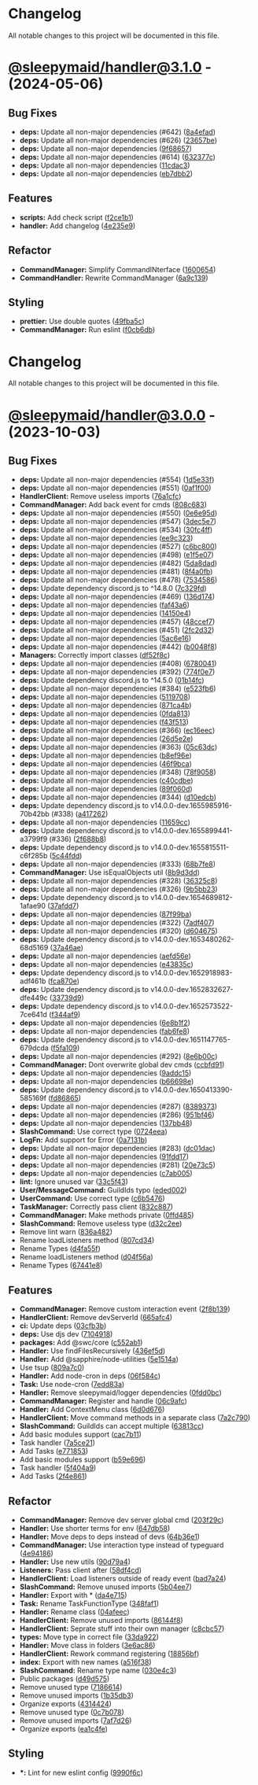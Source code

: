 # Changelog
All notable changes to this project will be documented in this file.

# [@sleepymaid/handler@3.1.0](https://github.com/sleepymaidbot/sleepymaid/compare/@sleepymaid/handler@3.0.0...@sleepymaid/handler@3.1.0) - (2024-05-06)

## Bug Fixes

- **deps:** Update all non-major dependencies (#642) ([8a4efad](https://github.com/sleepymaidbot/sleepymaid/commit/8a4efada153f76c47d31dd19010c66b20c3a584c))
- **deps:** Update all non-major dependencies (#626) ([23657be](https://github.com/sleepymaidbot/sleepymaid/commit/23657beff3d79ec9121b9737141876e29caab0f6))
- **deps:** Update all non-major dependencies ([9f68657](https://github.com/sleepymaidbot/sleepymaid/commit/9f68657bd8085024942e88c7114c4396b54d181d))
- **deps:** Update all non-major dependencies (#614) ([632377c](https://github.com/sleepymaidbot/sleepymaid/commit/632377cf07a72486dcb95bbf8bdb4c10f73c38f9))
- **deps:** Update all non-major dependencies ([11cdac3](https://github.com/sleepymaidbot/sleepymaid/commit/11cdac3248836397725428d54cd68f4e80a33ced))
- **deps:** Update all non-major dependencies ([eb7dbb2](https://github.com/sleepymaidbot/sleepymaid/commit/eb7dbb27e6b8e13de461ba9420f5e6c0f70099f5))

## Features

- **scripts:** Add check script ([f2ce1b1](https://github.com/sleepymaidbot/sleepymaid/commit/f2ce1b1541a72fdef83adcf5ea5243bd0b465022))
- **handler:** Add changelog ([4e235e9](https://github.com/sleepymaidbot/sleepymaid/commit/4e235e95ab4d632b630982df5d199e060e7cb6bb))

## Refactor

- **CommandManager:** Simplify CommandINterface ([1600654](https://github.com/sleepymaidbot/sleepymaid/commit/1600654857f858bd22735a99ad7ec9a9a17bf23f))
- **CommandHandler:** Rewrite CommandManager ([6a9c139](https://github.com/sleepymaidbot/sleepymaid/commit/6a9c139c907196dddcb3f8abc24da41397bdb677))

## Styling

- **prettier:** Use double quotes ([49fba5c](https://github.com/sleepymaidbot/sleepymaid/commit/49fba5c8da22ecf04997efba6db0bbd8289018fd))
- **CommandManager:** Run eslint ([f0cb6db](https://github.com/sleepymaidbot/sleepymaid/commit/f0cb6db308b3f462d7f6cce509efbd71ccb354e3))

# Changelog

All notable changes to this project will be documented in this file.

# [@sleepymaid/handler@3.0.0](https://github.com/sleepymaidbot/sleepymaid/compare/@sleepymaid/handler@3.0.0...@sleepymaid/handler@3.0.0) - (2023-10-03)

## Bug Fixes

- **deps:** Update all non-major dependencies (#554) ([1d5e33f](https://github.com/sleepymaidbot/sleepymaid/commit/1d5e33f936ff6c6d77fdea5f5df04167255410cc))
- **deps:** Update all non-major dependencies (#551) ([0af1f00](https://github.com/sleepymaidbot/sleepymaid/commit/0af1f0066d04f3daa65a6fe966f582f7cc9bcfc9))
- **HandlerClient:** Remove useless imports ([76a1cfc](https://github.com/sleepymaidbot/sleepymaid/commit/76a1cfc4cd6bc87a74af16e64cfeb6585f0f1a20))
- **CommandManager:** Add back event for cmds ([808c683](https://github.com/sleepymaidbot/sleepymaid/commit/808c683908563c244a5405b659c6daaf98356620))
- **deps:** Update all non-major dependencies (#550) ([0e6e95d](https://github.com/sleepymaidbot/sleepymaid/commit/0e6e95d0ae74749ee0cd82e5303fb6e1cec51237))
- **deps:** Update all non-major dependencies (#547) ([3dec5e7](https://github.com/sleepymaidbot/sleepymaid/commit/3dec5e7c0b3a8115bb1e61845400f1b1013169b3))
- **deps:** Update all non-major dependencies (#534) ([30fc4ff](https://github.com/sleepymaidbot/sleepymaid/commit/30fc4ffa6b199d7949ac14161d010afda93ce06d))
- **deps:** Update all non-major dependencies ([ee9c323](https://github.com/sleepymaidbot/sleepymaid/commit/ee9c323d6b5c9b07d2bf4a7daebfc642288972e2))
- **deps:** Update all non-major dependencies (#527) ([c6bc800](https://github.com/sleepymaidbot/sleepymaid/commit/c6bc800db07ad7c9b3a314ef54069c3a62f3cd1a))
- **deps:** Update all non-major dependencies (#498) ([e1f5e07](https://github.com/sleepymaidbot/sleepymaid/commit/e1f5e073b77525a4bba501237dcc2cfa1cb257aa))
- **deps:** Update all non-major dependencies (#482) ([5da8dad](https://github.com/sleepymaidbot/sleepymaid/commit/5da8dad0edf4604d4dd349040b709f9f8375993a))
- **deps:** Update all non-major dependencies (#481) ([8f4a0fb](https://github.com/sleepymaidbot/sleepymaid/commit/8f4a0fbde2d82d0d7eecb4b0e4df56c73b8bef5b))
- **deps:** Update all non-major dependencies (#478) ([7534586](https://github.com/sleepymaidbot/sleepymaid/commit/7534586b72e30c395be5b0eca41b0c79d2f8fda6))
- **deps:** Update dependency discord.js to ^14.8.0 ([7c329fd](https://github.com/sleepymaidbot/sleepymaid/commit/7c329fd04fe213938510ef1e33a9cbf9fa54e810))
- **deps:** Update all non-major dependencies (#469) ([136d174](https://github.com/sleepymaidbot/sleepymaid/commit/136d1746465ccf68930771ae169666745085c4ea))
- **deps:** Update all non-major dependencies ([faf43a6](https://github.com/sleepymaidbot/sleepymaid/commit/faf43a6f42eb0a8c63c5e8d3a0472b4e05cc9a77))
- **deps:** Update all non-major dependencies ([14150e4](https://github.com/sleepymaidbot/sleepymaid/commit/14150e4052649121239b54f9507ff8d005d6cf73))
- **deps:** Update all non-major dependencies (#457) ([48ccef7](https://github.com/sleepymaidbot/sleepymaid/commit/48ccef7ff6ff0700349efa6c038a243c1e14a327))
- **deps:** Update all non-major dependencies (#451) ([2fc2d32](https://github.com/sleepymaidbot/sleepymaid/commit/2fc2d32e781fc36903e3248e13c6c0d5db278534))
- **deps:** Update all non-major dependencies ([5ac6e16](https://github.com/sleepymaidbot/sleepymaid/commit/5ac6e16e80b33955091c5cc7b2e0822eeec32541))
- **deps:** Update all non-major dependencies (#442) ([b0048f8](https://github.com/sleepymaidbot/sleepymaid/commit/b0048f8f09375dcfbfc257b5f9d7a528bcea241c))
- **Managers:** Correctly import classes ([df52f8c](https://github.com/sleepymaidbot/sleepymaid/commit/df52f8cc62e5e56c641dfb302543aaf2c516d9a4))
- **deps:** Update all non-major dependencies (#408) ([6780041](https://github.com/sleepymaidbot/sleepymaid/commit/67800415f6e90d0d44ba64c01270af72777473e8))
- **deps:** Update all non-major dependencies (#392) ([774f0e7](https://github.com/sleepymaidbot/sleepymaid/commit/774f0e710d1d835fff303cbc5251a8c3fa6db6fb))
- **deps:** Update dependency discord.js to ^14.5.0 ([01b14fc](https://github.com/sleepymaidbot/sleepymaid/commit/01b14fcb22a36085079343511cb17288dc75cd69))
- **deps:** Update all non-major dependencies (#384) ([e523fb6](https://github.com/sleepymaidbot/sleepymaid/commit/e523fb68bbc876b119577af88343dca45af07ef2))
- **deps:** Update all non-major dependencies ([5119708](https://github.com/sleepymaidbot/sleepymaid/commit/511970843526a96a6b2aea6f3149e0137628f8e3))
- **deps:** Update all non-major dependencies ([871ca4b](https://github.com/sleepymaidbot/sleepymaid/commit/871ca4b1d0c356a9392a5eff87b09e1c2f0de17e))
- **deps:** Update all non-major dependencies ([0fda813](https://github.com/sleepymaidbot/sleepymaid/commit/0fda8138492e5850218484c113b9eb9452bdca20))
- **deps:** Update all non-major dependencies ([f43f513](https://github.com/sleepymaidbot/sleepymaid/commit/f43f513e681ced432b60a67c00335d15befa2974))
- **deps:** Update all non-major dependencies (#366) ([ec16eec](https://github.com/sleepymaidbot/sleepymaid/commit/ec16eecfeaf52829235adfae2ba432c84b42b835))
- **deps:** Update all non-major dependencies ([26d5e2e](https://github.com/sleepymaidbot/sleepymaid/commit/26d5e2e8dc97953879e01d5aed25d035995ece90))
- **deps:** Update all non-major dependencies (#363) ([05c63dc](https://github.com/sleepymaidbot/sleepymaid/commit/05c63dcdf8592b40d4a2459720c6715be8056f99))
- **deps:** Update all non-major dependencies ([b8ef96e](https://github.com/sleepymaidbot/sleepymaid/commit/b8ef96eba30304d645c2115b265ef5ec4c6de874))
- **deps:** Update all non-major dependencies ([46f9bca](https://github.com/sleepymaidbot/sleepymaid/commit/46f9bca21dca4edf536b2b469d51457a58b2b759))
- **deps:** Update all non-major dependencies (#348) ([78f9058](https://github.com/sleepymaidbot/sleepymaid/commit/78f90581842ca759b7697c85941818f473a675b7))
- **deps:** Update all non-major dependencies ([c40cdbe](https://github.com/sleepymaidbot/sleepymaid/commit/c40cdbefc45b506d6d60548e3a96924085bb4fab))
- **deps:** Update all non-major dependencies ([89f060d](https://github.com/sleepymaidbot/sleepymaid/commit/89f060dd7512a081ff99bc4d953a224b1943a0c8))
- **deps:** Update all non-major dependencies (#344) ([d10edcb](https://github.com/sleepymaidbot/sleepymaid/commit/d10edcba724ffac8b5ebf794ae686249099d99f8))
- **deps:** Update dependency discord.js to v14.0.0-dev.1655985916-70b42bb (#338) ([a417262](https://github.com/sleepymaidbot/sleepymaid/commit/a4172624739d6c256362aa1f921544faf2373d2b))
- **deps:** Update all non-major dependencies ([11659cc](https://github.com/sleepymaidbot/sleepymaid/commit/11659ccce8a27dd606a892febcdc5162248521b9))
- **deps:** Update dependency discord.js to v14.0.0-dev.1655899441-a3799f9 (#336) ([2f688b8](https://github.com/sleepymaidbot/sleepymaid/commit/2f688b8475c714a37c6d97df09634c95817965f0))
- **deps:** Update dependency discord.js to v14.0.0-dev.1655815511-c6f285b ([5c44fdd](https://github.com/sleepymaidbot/sleepymaid/commit/5c44fdd179728c40688530c2f6dde75fffb8f450))
- **deps:** Update all non-major dependencies (#333) ([68b7fe8](https://github.com/sleepymaidbot/sleepymaid/commit/68b7fe8215cd392b43884df9baf278e11781c9d1))
- **CommandManager:** Use isEqualObjects util ([8b9d3dd](https://github.com/sleepymaidbot/sleepymaid/commit/8b9d3dde2f91fc02a887ffd2e90c8e203807a569))
- **deps:** Update all non-major dependencies (#328) ([36325c8](https://github.com/sleepymaidbot/sleepymaid/commit/36325c808099bb85fa639f5e2b0bf1f13147e321))
- **deps:** Update all non-major dependencies (#326) ([9b5bb23](https://github.com/sleepymaidbot/sleepymaid/commit/9b5bb237d052c74fac397fe00d4c6f7b2bafa27a))
- **deps:** Update dependency discord.js to v14.0.0-dev.1654689812-1afae90 ([37afdd7](https://github.com/sleepymaidbot/sleepymaid/commit/37afdd7cf7617dba15729779f84cf8b881a16d83))
- **deps:** Update all non-major dependencies ([87f99ba](https://github.com/sleepymaidbot/sleepymaid/commit/87f99ba9701d82c6e13aff3cd452ac79833ac81d))
- **deps:** Update all non-major dependencies (#322) ([7adf407](https://github.com/sleepymaidbot/sleepymaid/commit/7adf407b0f8588e29177a3e746342c831b7d1496))
- **deps:** Update all non-major dependencies (#320) ([d604675](https://github.com/sleepymaidbot/sleepymaid/commit/d604675d0c5a77ecf80f8d5e4ba911ed3131fd40))
- **deps:** Update dependency discord.js to v14.0.0-dev.1653480262-68d5169 ([37a46ae](https://github.com/sleepymaidbot/sleepymaid/commit/37a46ae18d2840b24028d0140152127dcb9b0cc5))
- **deps:** Update all non-major dependencies ([aefd56e](https://github.com/sleepymaidbot/sleepymaid/commit/aefd56e0c3bdfcb089b715e877d6859164f47d89))
- **deps:** Update all non-major dependencies ([e43835c](https://github.com/sleepymaidbot/sleepymaid/commit/e43835cd3bce653b286cec152bbc0c9b68f52ae7))
- **deps:** Update dependency discord.js to v14.0.0-dev.1652918983-adf461b ([fca870e](https://github.com/sleepymaidbot/sleepymaid/commit/fca870eafa008abe2edd0cd75d0baff811deea20))
- **deps:** Update dependency discord.js to v14.0.0-dev.1652832627-dfe449c ([33739d9](https://github.com/sleepymaidbot/sleepymaid/commit/33739d94a35a287871dbba289d95fb3130a229b4))
- **deps:** Update dependency discord.js to v14.0.0-dev.1652573522-7ce641d ([f344af9](https://github.com/sleepymaidbot/sleepymaid/commit/f344af9f36e3e837169346ab70a4ea8ae66dd595))
- **deps:** Update all non-major dependencies ([6e8b1f2](https://github.com/sleepymaidbot/sleepymaid/commit/6e8b1f20d2e7c01089e1c331d02d58e9197c7431))
- **deps:** Update all non-major dependencies ([fab6fe8](https://github.com/sleepymaidbot/sleepymaid/commit/fab6fe82f87172324fb6e0bacc3abcd0da86bd66))
- **deps:** Update dependency discord.js to v14.0.0-dev.1651147765-679dcda ([f5fa109](https://github.com/sleepymaidbot/sleepymaid/commit/f5fa10983b83a4b832b3b8a7e7c142a4cf330d5b))
- **deps:** Update all non-major dependencies (#292) ([8e6b00c](https://github.com/sleepymaidbot/sleepymaid/commit/8e6b00ca062b208bf527eb28937a9668c014a6c1))
- **CommandManager:** Dont overwrite global dev cmds ([ccbfd91](https://github.com/sleepymaidbot/sleepymaid/commit/ccbfd911e451ad0970f796513e0b82c35ab10e8a))
- **deps:** Update all non-major dependencies ([9addc15](https://github.com/sleepymaidbot/sleepymaid/commit/9addc15f824d2ff799d1912d7b29dbdee9113c58))
- **deps:** Update all non-major dependencies ([b66698e](https://github.com/sleepymaidbot/sleepymaid/commit/b66698e80b8e4ef9ad85e9f82fdacfa911a846f7))
- **deps:** Update dependency discord.js to v14.0.0-dev.1650413390-585169f ([fd86865](https://github.com/sleepymaidbot/sleepymaid/commit/fd86865c53669b54446b292a9155a8407ec4d8b6))
- **deps:** Update all non-major dependencies (#287) ([8389373](https://github.com/sleepymaidbot/sleepymaid/commit/83893738145229d58054930ee274a1cf3bfd0e7a))
- **deps:** Update all non-major dependencies (#286) ([951bf46](https://github.com/sleepymaidbot/sleepymaid/commit/951bf463d6ca81861ba3cb74326b2274ec10850b))
- **deps:** Update all non-major dependencies ([137bb48](https://github.com/sleepymaidbot/sleepymaid/commit/137bb4861291fe948f609a409bb06b8e5bd1bfe5))
- **SlashCommand:** Use correct type ([0724eea](https://github.com/sleepymaidbot/sleepymaid/commit/0724eea33f171715d8ccd8bb5c7978b2f734c2a2))
- **LogFn:** Add support for Error ([0a7131b](https://github.com/sleepymaidbot/sleepymaid/commit/0a7131bfbd824e2ef323e53344870231cbd5fbb5))
- **deps:** Update all non-major dependencies (#283) ([dc01dac](https://github.com/sleepymaidbot/sleepymaid/commit/dc01dacfd5f9558ef9739920b6861aa52d4d5914))
- **deps:** Update all non-major dependencies ([91fdd17](https://github.com/sleepymaidbot/sleepymaid/commit/91fdd17ab2c38655691819ba97b78b52654605ca))
- **deps:** Update all non-major dependencies (#281) ([20e73c5](https://github.com/sleepymaidbot/sleepymaid/commit/20e73c54861ff8df4423c454bbe89fca6c7803bb))
- **deps:** Update all non-major dependencies ([c7ab005](https://github.com/sleepymaidbot/sleepymaid/commit/c7ab0051c25fadfbb072e0b7911c6db9bcd15a6e))
- **lint:** Ignore unused var ([33c5f43](https://github.com/sleepymaidbot/sleepymaid/commit/33c5f4353e417a72cd8e30b568a033812866719c))
- **User/MessageCommand:** GuildIds typo ([eded002](https://github.com/sleepymaidbot/sleepymaid/commit/eded0024ab722604e002d32e09e0a87d84f8a9eb))
- **UserCommand:** Use correct type ([c6b5476](https://github.com/sleepymaidbot/sleepymaid/commit/c6b5476581c91b053b06003a3ceec5720299473b))
- **TaskManager:** Correctly pass client ([832c887](https://github.com/sleepymaidbot/sleepymaid/commit/832c8878e8312c841681fca5bb166767309e0f16))
- **CommandManager:** Make methods private ([0ffd485](https://github.com/sleepymaidbot/sleepymaid/commit/0ffd4855c271ec7d21c990cf497e83b7ea08b4c5))
- **SlashCommand:** Remove useless type ([d32c2ee](https://github.com/sleepymaidbot/sleepymaid/commit/d32c2ee4013c2df16c1fb7010dae960da973ce4b))
- Remove lint warn ([836a482](https://github.com/sleepymaidbot/sleepymaid/commit/836a4825c7075bbb56f987e38f2c113cfd0059ce))
- Rename loadListeners method ([807cd34](https://github.com/sleepymaidbot/sleepymaid/commit/807cd341c029e0000a5650ee7b77824eaae18d36))
- Rename Types ([d4fa55f](https://github.com/sleepymaidbot/sleepymaid/commit/d4fa55f1dcc95d15de8b18caff497bae835e492c))
- Rename loadListeners method ([d04f56a](https://github.com/sleepymaidbot/sleepymaid/commit/d04f56af9f1ed24c57417b8b920d6aa9bc4b6f26))
- Rename Types ([67441e8](https://github.com/sleepymaidbot/sleepymaid/commit/67441e8bd586196c0496f4f416be912c1033e873))

## Features

- **CommandManager:** Remove custom interaction event ([2f8b139](https://github.com/sleepymaidbot/sleepymaid/commit/2f8b1394223d7ed7520cd23dcd54f0a5c382f3e7))
- **HandlerClient:** Remove devServerId ([665afc4](https://github.com/sleepymaidbot/sleepymaid/commit/665afc4b46bdab0c9d7924f7a7f289cd8b614147))
- **ci:** Update deps ([03cfb3b](https://github.com/sleepymaidbot/sleepymaid/commit/03cfb3b6fba7cfe70c83e18f302b22d4fb1d3014))
- **deps:** Use djs dev ([7104918](https://github.com/sleepymaidbot/sleepymaid/commit/7104918c8594ed959af4d92edfd177f441230167))
- **packages:** Add @swc/core ([c552ab1](https://github.com/sleepymaidbot/sleepymaid/commit/c552ab1f89da642558a99463f4a6b6380e0a8334))
- **Handler:** Use findFilesRecursively ([436ef5d](https://github.com/sleepymaidbot/sleepymaid/commit/436ef5d939ebaf66ad39c707902aedecc765502e))
- **Handler:** Add @sapphire/node-utilities ([5e1514a](https://github.com/sleepymaidbot/sleepymaid/commit/5e1514afcb5330bc005874ff21a28a4fb568bdcd))
- Use tsup ([809a7c0](https://github.com/sleepymaidbot/sleepymaid/commit/809a7c0d0c273cc7866c621903fd4062d5c18c01))
- **Handler:** Add node-cron in deps ([06f584c](https://github.com/sleepymaidbot/sleepymaid/commit/06f584c450a312700d1311289a4e5b344ed0b28f))
- **Task:** Use node-cron ([7edd83a](https://github.com/sleepymaidbot/sleepymaid/commit/7edd83a72cddc0b4d977cc81cf32d4c24ffd8cb8))
- **Handler:** Remove sleepymaid/logger dependencies ([0fdd0bc](https://github.com/sleepymaidbot/sleepymaid/commit/0fdd0bc65474cd6873b7c2aea458e37aa38ebeab))
- **CommandManager:** Register and handle ([06c9afc](https://github.com/sleepymaidbot/sleepymaid/commit/06c9afc1ce2f50a36e53b2123f49122b3ab19093))
- **Handler:** Add ContextMenu class ([6d0d676](https://github.com/sleepymaidbot/sleepymaid/commit/6d0d676929b9ca51859c243042355f8446e31e24))
- **HandlerClient:** Move command methods in a separate class ([7a2c790](https://github.com/sleepymaidbot/sleepymaid/commit/7a2c7901dc01628bda22dc56f8b32f16e3b41e02))
- **SlashCommand:** GuildIds can accept multiple ([63813cc](https://github.com/sleepymaidbot/sleepymaid/commit/63813cc0eb0c41bb0de4a1c53ea10270fc611e80))
- Add basic modules support ([cac7b11](https://github.com/sleepymaidbot/sleepymaid/commit/cac7b113fb036a2b0ef7f5754cc4157126e95b04))
- Task handler ([7a5ce21](https://github.com/sleepymaidbot/sleepymaid/commit/7a5ce210b546a301b822325bcd86b9206688509f))
- Add Tasks ([e771853](https://github.com/sleepymaidbot/sleepymaid/commit/e771853c29666eb44732c4a695ce185959ad9c94))
- Add basic modules support ([b59e696](https://github.com/sleepymaidbot/sleepymaid/commit/b59e696046d939a012864d96740aeec09a0169a4))
- Task handler ([5f404a9](https://github.com/sleepymaidbot/sleepymaid/commit/5f404a95af4cc26b89c82b0ea561a4cd6dce5a86))
- Add Tasks ([2f4e861](https://github.com/sleepymaidbot/sleepymaid/commit/2f4e8611914d3c8b244057559d5c8ee987f5fc82))

## Refactor

- **CommandManager:** Remove dev server global cmd ([203f29c](https://github.com/sleepymaidbot/sleepymaid/commit/203f29c84e222cc35a832ebd32f274fd35d42c1c))
- **Handler:** Use shorter terms for env ([647db58](https://github.com/sleepymaidbot/sleepymaid/commit/647db586413a2e6eff76bbfed1f6ba0af9eff647))
- **Handler:** Move deps to deps instead of devs ([64b36e1](https://github.com/sleepymaidbot/sleepymaid/commit/64b36e181bf1a7cc8d748c3be868e17b1274533a))
- **CommandManager:** Use interaction type instead of typeguard ([4e94186](https://github.com/sleepymaidbot/sleepymaid/commit/4e9418611b039fe158209c08b716bcdb19b2d1a3))
- **Handler:** Use new utils ([90d79a4](https://github.com/sleepymaidbot/sleepymaid/commit/90d79a4895ba11d33067e3b6ba23b3211355e856))
- **Listeners:** Pass client after ([58df4cd](https://github.com/sleepymaidbot/sleepymaid/commit/58df4cd59ced1406e9d7a058aea7e74154c063af))
- **HandlerClient:** Load listeners outside of ready event ([bad7a24](https://github.com/sleepymaidbot/sleepymaid/commit/bad7a2458288a5b3dca6b3debb0d264eda14adbd))
- **SlashCommand:** Remove unused imports ([5b04ee7](https://github.com/sleepymaidbot/sleepymaid/commit/5b04ee75558e1b8049551f6e4621fdf56b2667e4))
- **Handler:** Export with \* ([da4e715](https://github.com/sleepymaidbot/sleepymaid/commit/da4e715b272cff58d767adf6f6bab05bfe2e47b8))
- **Task:** Rename TaskFunctionType ([348faf1](https://github.com/sleepymaidbot/sleepymaid/commit/348faf1578b80ec0939a4ee6584ae238235d95bc))
- **Handler:** Rename class ([04afeec](https://github.com/sleepymaidbot/sleepymaid/commit/04afeecec28ddd12e578e2af7e4af423c154b6f6))
- **HandlerClient:** Remove unused imports ([86144f8](https://github.com/sleepymaidbot/sleepymaid/commit/86144f870fce793871f2433571ffbed370b54e1b))
- **HandlerClient:** Seprate stuff into their own manager ([c8cbc57](https://github.com/sleepymaidbot/sleepymaid/commit/c8cbc57b33763d30bbe8b567baa59dc78c71405f))
- **types:** Move type in correct file ([33da922](https://github.com/sleepymaidbot/sleepymaid/commit/33da92267e8a225a6febfcf255d597777dbcd8e2))
- **Handler:** Move class in folders ([3e6ac86](https://github.com/sleepymaidbot/sleepymaid/commit/3e6ac86115abc4fcdc0027532fd062ab7953575d))
- **HandlerClient:** Rework command registering ([18856bf](https://github.com/sleepymaidbot/sleepymaid/commit/18856bf605e392e4940a043c2ecf9dd9c9d5f2eb))
- **index:** Export with new names ([a516f38](https://github.com/sleepymaidbot/sleepymaid/commit/a516f3888e28ecc55f012c4f94e9f276d0c7243f))
- **SlashCommand:** Rename type name ([030e4c3](https://github.com/sleepymaidbot/sleepymaid/commit/030e4c351ca51c9679e96b6739148d12aa8f56f5))
- Public packages ([d49d575](https://github.com/sleepymaidbot/sleepymaid/commit/d49d575152a0ff7245509df0dea6be41bb13fee8))
- Remove unused type ([7186614](https://github.com/sleepymaidbot/sleepymaid/commit/71866148ece4eba7cbd597c1f334441a78582103))
- Remove unused imports ([1b35db3](https://github.com/sleepymaidbot/sleepymaid/commit/1b35db3408c64a85104d1fd615832fb68d33274e))
- Organize exports ([4314424](https://github.com/sleepymaidbot/sleepymaid/commit/4314424e01ba077966ef44b0f3f098eedeccac96))
- Remove unused type ([0c7b078](https://github.com/sleepymaidbot/sleepymaid/commit/0c7b078a90d2aa32bb68c7d808aca07bcf6fb33e))
- Remove unused imports ([7af7d26](https://github.com/sleepymaidbot/sleepymaid/commit/7af7d266f0b0743705031aefd55bc614d4175227))
- Organize exports ([ea1c4fe](https://github.com/sleepymaidbot/sleepymaid/commit/ea1c4fe6c12d07469f2534a075283182b53f03bc))

## Styling

- **\*:** Lint for new eslint config ([9990f6c](https://github.com/sleepymaidbot/sleepymaid/commit/9990f6cb44a98a8b9c9d146e94668e4b4ee3a68b))
